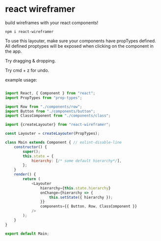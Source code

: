 # react wireframer

build wireframes with your react components!

`npm i react-wireframer`

To use this layouter, make sure your components have propTypes defined. All defined proptypes will be exposed when clicking on the component in the app.

Try dragging & dropping.

Try cmd + z for undo.

example usage:
```js

import React, { Component } from "react";
import PropTypes from "prop-types";

import Row from "./components/row";
import Button from "./components/button";
import ClassComponent from "./components/class";

import {createLayouter} from "react-wireframer";

const Layouter = createLayouter(PropTypes);

class Main extends Component { // eslint-disable-line
	constructor() {
		super();
		this.state = {
			hierarchy: [/* some default hierarchy*/],
		};
	}
	render() {
		return (
			<Layouter
				hierarchy={this.state.hierarchy}
				onChange={hierarchy => {
					this.setState({ hierarchy });
				}}
				components={{ Button, Row, ClassComponent }}
			/>
		);
	}
}

export default Main;

```